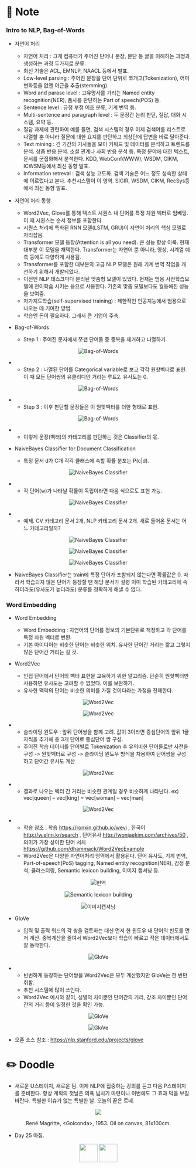 # 📙 Note

### Intro to NLP, Bag-of-Words

- 자연어 처리

  - 자연어 처리 : 크게 컴퓨터가 주어진 단어나 문장, 문단 등 글을 이해하는 과정과 생성하는 과정 두가지로 분류.
  - 최신 기술은 ACL, EMNLP, NAACL 등에서 발표.
  - Low-level parsing : 주어진 문장을 단어 단위로 쪼개고(Tokenization), 어미 변화등을 없앤 어근을 추출(stemming).
  - Word and parase level : 고유명사를 가리는 Named entity recognition(NER), 품사를 판단하는 Part of speech(POS) 등.
  - Sentence level : 긍정 부정 어조 분류, 기계 번역 등.
  - Multi-sentence and paragraph level : 두 문장간 논리 판단, 질답, 대화 시스템, 요약 등.
  - 질답 과제에 관련하여 예를 들면, 검색 시스템의 경우 이제 검색어를 리스트로 나열할 뿐 아니라 질문에 대한 요지를 판단하고 최상단에 답변을 바로 달아준다.
  - Text mining : 긴 기간의 기사들을 모아 키워드 및 데이터를 분석하고 트렌드를 분석. 상품 반응 분석. 소셜 관계나 사회 반응 분석 등. 특정 분야에 대한 텍스트, 문서를 군집화해서 분석한다. KDD, WebConf(WWW), WSDM, CIKM, ICWSM등에서 최신 동향 발표.
  - Information retreval : 검색 성능 고도화. 검색 기술은 어느 정도 성숙한 상태에 이르렀다고 본다. 추천시스템이 이 영역. SIGIR, WSDM, CIKM, RecSys등에서 최신 동향 발표.

- 자연어 처리 동향

  - Word2Vec, Glove를 통해 텍스트 시퀀스 내 단어를 특정 차원 벡터로 임베딩. 이 때 시퀀스는 순서 정보를 포함한다.
  - 시퀀스 처리에 특화된 RNN 모델(LSTM, GRU)이 자연어 처리의 핵심 모델로 자리잡음.
  - Transformer 모델 등장(Attention is all you need). 큰 성능 향상 이룩. 현재 대부분 이 모델을 채택한다. Transformer는 자연어 뿐 아니라, 영상, 시계열 예측 등에도 다양하게 사용됨.
  - Transformer를 포함한 대부분의 고급 NLP 모델은 원래 기계 번역 작업을 개선하기 위해서 개발되었다.
  - 이전엔 NLP 테스크마다 분리된 맞춤형 모델이 있었다. 현재는 범용 사전학습모델에 전이학습 시키는 등으로 사용한다. 기존의 맞춤 모델보다도 월등해진 성능을 보여줌.
  - 자가지도학습(self-supervised training) : 제한적인 인공지능에서 범용으로 나오는 데 기여한 방법.
  - 학습엔 돈이 필요하다. 그래서 큰 기업이 주축.

- Bag-of-Words

  - Step 1 : 주어진 문자에서 쪼갠 단어들 중 중복을 제거하고 나열하기.
<p align="center"><img src="https://github.com/iamtrueline/Boostcamp_AI_Tech_Note/blob/main/images/day25_img00.PNG" alt="Bag-of-Words"></p>

-
  - Step 2 : 나열된 단어를 Categorical variable로 보고 각각 원핫벡터로 표현. 이 때 모든 단어쌍의 유클리디안 거리는 루트2. 유사도는 0.
<p align="center"><img src="https://github.com/iamtrueline/Boostcamp_AI_Tech_Note/blob/main/images/day25_img01.PNG" alt="Bag-of-Words"></p>

-
  - Step 3 : 이후 판단할 문장들은 이 원핫벡터를 더한 형태로 표현.
<p align="center"><img src="https://github.com/iamtrueline/Boostcamp_AI_Tech_Note/blob/main/images/day25_img02.PNG" alt="Bag-of-Words"></p>

-
  - 이렇게 문장(벡터)의 카테고리를 판단하는 것은 Classifier의 몫.

- NaiveBayes Classifier for Document Classification

  - 특정 문서 d가 C개 각각 클래스에 속할 확률 분포는 P(c|d).
<p align="center"><img src="https://github.com/iamtrueline/Boostcamp_AI_Tech_Note/blob/main/images/day25_img03.PNG" alt="NaiveBayes Classifier"></p>

-
  - 각 단어(w)가 나타날 확률이 독립이라면 다음 식으로도 표현 가능.
<p align="center"><img src="https://github.com/iamtrueline/Boostcamp_AI_Tech_Note/blob/main/images/day25_img04.PNG" alt="NaiveBayes Classifier"></p>

-
  - 예제. CV 카테고리 문서 2개, NLP 카테고리 문서 2개. 새로 들어온 문서는 어느 카테고리일까?
<p align="center"><img src="https://github.com/iamtrueline/Boostcamp_AI_Tech_Note/blob/main/images/day25_img05.PNG" alt="NaiveBayes Classifier"></p>
<p align="center"><img src="https://github.com/iamtrueline/Boostcamp_AI_Tech_Note/blob/main/images/day25_img06.PNG" alt="NaiveBayes Classifier"></p>
<p align="center"><img src="https://github.com/iamtrueline/Boostcamp_AI_Tech_Note/blob/main/images/day25_img07.PNG" alt="NaiveBayes Classifier"></p>

  - NaiveBayes Classifier는 train에 특정 단어가 포함되지 않는다면 확률값은 0. 따라서 학습되지 않은 단어가 등장할 땐 해당 문서가 설령 이미 학습된 카테고리에 속하더라도(유사도가 높더라도) 분류를 정확하게 해낼 수 없다.

### Word Embedding

- Word Embedding

  - Word Embedding : 자연어의 단어를 정보의 기본단위로 책정하고 각 단어를 특정 차원 벡터로 변환.
  - 기본 아이디어는 비슷한 단어는 비슷한 위치. 유사한 단어간 거리는 짧고 그렇지 않은 단어간 거리는 길 것.

- Word2Vec

  - 인접 단어에서 단어의 벡터 표현을 교육하기 위한 알고리즘. 단순히 원핫벡터만 사용하면 유사도는 고려할 수 없었다. 이를 보완하기.
  - 유사한 맥락의 단어는 비슷한 의미를 가질 것이다라는 가정을 전제한다.
<p align="center"><img src="https://github.com/iamtrueline/Boostcamp_AI_Tech_Note/blob/main/images/day25_img08.PNG" alt="Word2Vec"></p>
<p align="center"><img src="https://github.com/iamtrueline/Boostcamp_AI_Tech_Note/blob/main/images/day25_img09.PNG" alt="Word2Vec"></p>

-
  - 슬라이딩 윈도우 : 앞뒤 단어쌍을 함께 고려. 값이 3이라면 증심단어의 앞뒤 1글자씩을 추가해 총 3개 단어로 중심단어 쌍 구성.  
  - 주어진 학습 데이터를 단어별로 Tokenization 후 유의미한 단어들로만 사전을 구성 -> 원핫벡터로 구성 -> 슬라이딩 윈도우 방식을 차용하여 단어쌍을 구성하고 단어간 유사도 계산
<p align="center"><img src="https://github.com/iamtrueline/Boostcamp_AI_Tech_Note/blob/main/images/day25_img10.PNG" alt="Word2Vec"></p>

-
  - 결과로 나오는 벡터 간 거리는 비슷한 관계일 경우 비슷하게 나타난다. ex) vec[queen] – vec[king] = vec[woman] – vec[man]
<p align="center"><img src="https://github.com/iamtrueline/Boostcamp_AI_Tech_Note/blob/main/images/day25_img11.PNG" alt="Word2Vec"></p>

-
  - 학습 참조 : 학습 https://ronxin.github.io/wevi , 한국어 http://w.elnn.kr/search , 단어유사 http://wonjaekim.com/archives/50 , 의미가 가장 상이한 단어 서치 https://github.com/dhammack/Word2VecExample
  - Word2Vec은 다양한 자연어처리 영역에서 활용된다. 단어 유사도, 기계 번역, Part-of-speech(PoS) tagging, Named entity recognition(NER), 감정 분석, 클러스터링, Semantic lexicon building, 이미지 캡셔닝 등.
<p align="center"><img src="https://github.com/iamtrueline/Boostcamp_AI_Tech_Note/blob/main/images/day25_img12.PNG" alt="번역"></p>
<p align="center"><img src="https://github.com/iamtrueline/Boostcamp_AI_Tech_Note/blob/main/images/day25_img13.PNG" alt="Semantic lexicon building"></p>
<p align="center"><img src="https://github.com/iamtrueline/Boostcamp_AI_Tech_Note/blob/main/images/day25_img14.PNG" alt="이미지캡셔닝"></p>

- GloVe

  - 입력 및 출력 워드의 각 쌍을 검토하는 대신 먼저 한 윈도우 내 단어의 빈도를 먼저 계산. 중복계산을 줄여서 Word2Vec보다 학습이 빠르고 작은 데이터에서도 잘 동작한다.
<p align="center"><img src="https://github.com/iamtrueline/Boostcamp_AI_Tech_Note/blob/main/images/day25_img15.PNG" alt="GloVe"></p>

-
  - 빈번하게 등장하는 단어쌍을 Word2Vec은 모두 계산했지만 GloVe는 한 번만 취함.
  - 추천 시스템에 많이 쓰인다.
  - Word2Vec 예시와 같이, 성별의 차이뿐인 단어간의 거리, 강조 차이뿐인 단어간의 거리 등이 일정한 것을 확인 가능.
<p align="center"><img src="https://github.com/iamtrueline/Boostcamp_AI_Tech_Note/blob/main/images/day25_img16.PNG" alt="GloVe"></p>
<p align="center"><img src="https://github.com/iamtrueline/Boostcamp_AI_Tech_Note/blob/main/images/day25_img17.PNG" alt="GloVe"></p>

  - 오픈 소스 참조 : https://nlp.stanford.edu/projects/glove

# ✏️ Doodle

- 새로운 U스테이지, 새로운 팀. 이제 NLP에 집중하는 강의를 듣고 다음 P스테이지를 준비한다. 항상 계획의 첫날은 의욕 넘치기 마련이니 이번에도 그 효과 덕을 보길 바란다. 특별한 이슈가 없는 특별한 날. 오늘의 끝은 르네.
<p align="center"><img src="https://github.com/iamtrueline/Boostcamp_AI_Tech_Note/blob/main/images/Rene_Magritte_1953_Golconda.jpg"></p>
<p align="center">René Magritte, &ltGolconda&gt, 1953. Oil on canvas, 81x100cm.</p>

- Day 25 마침.

[<p align="center"><img src = "https://github.com/iamtrueline/Boostcamp_AI_Tech_Note/blob/main/images/back.png" width ="50px" />](https://github.com/iamtrueline/Boostcamp_AI_Tech_Note/blob/main/LEVEL1_P_2/Day24/Note.md "Day24 Note")   [<img src = "https://github.com/iamtrueline/Boostcamp_AI_Tech_Note/blob/main/images/next.png" width ="50px" /></p>](https://github.com/iamtrueline/Boostcamp_AI_Tech_Note/blob/main/LEVEL2_U_1/Day26/Note.md "Day26 Note")
